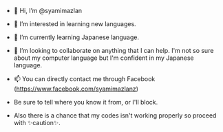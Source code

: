 - 👋 Hi, I’m @syamimazlan
- 👀 I’m interested in learning new languages. 
- 🌱 I’m currently learning Japanese language.
- 💞️ I’m looking to collaborate on anything that I can help. I'm not so sure about my computer language but I'm confident in my Japanese language.
- 📫 You can directly contact me through Facebook (https://www.facebook.com/syamimazlanz)
- Be sure to tell where you know it from, or I'll block.

- Also there is a chance that my codes isn't working properly so proceed with ✨caution✨.


<!---
syamimazlan/syamimazlan is a ✨ special ✨ repository because its `README.md` (this file) appears on your GitHub profile.
You can click the Preview link to take a look at your changes.
--->
